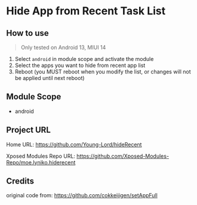 # Hide App from Recent Task List

## How to use

> Only tested on Android 13, MIUI 14

1. Select `android` in module scope and activate the module
2. Select the apps you want to hide from recent app list
3. Reboot (you MUST reboot when you modify the list, or changes will not be applied until next reboot)

## Module Scope

- android

## Project URL

Home URL: <https://github.com/Young-Lord/hideRecent>

Xposed Modules Repo URL: <https://github.com/Xposed-Modules-Repo/moe.lyniko.hiderecent>

## Credits

original code from: <https://github.com/cokkeijigen/setAppFull>
